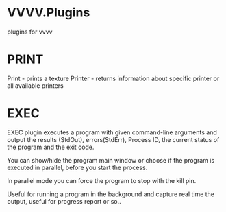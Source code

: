 VVVV.Plugins
============

plugins for vvvv



PRINT
===================================================================================================================

Print - prints a texture
Printer - returns information about specific printer or all available printers


EXEC
===================================================================================================================



EXEC plugin executes a program with given command-line arguments and output the results (StdOut), errors(StdErr), 
Process ID, the current status of the program and the exit code.

You can show/hide the program main window or choose if the program is executed in parallel, 
before you start the process.

In parallel mode you can force the program to stop with the kill pin.

Useful for running a program in the background and capture real time the output, useful for progress report or so..
